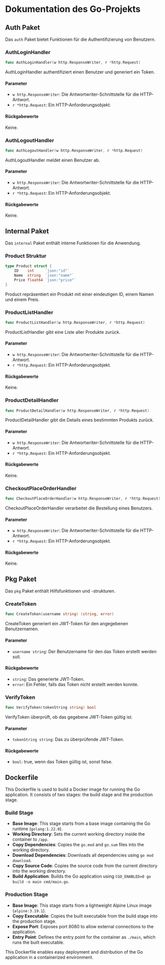 # Dokumentation des Go-Projekts

## Auth Paket

Das `auth` Paket bietet Funktionen für die Authentifizierung von Benutzern.

### AuthLoginHandler

```go
func AuthLoginHandler(w http.ResponseWriter, r *http.Request)
```

AuthLoginHandler authentifiziert einen Benutzer und generiert ein Token.

#### Parameter

- `w http.ResponseWriter`: Die Antwortwriter-Schnittstelle für die HTTP-Antwort.
- `r *http.Request`: Ein HTTP-Anforderungsobjekt.

#### Rückgabewerte

Keine.

### AuthLogoutHandler

```go
func AuthLogoutHandler(w http.ResponseWriter, r *http.Request)
```

AuthLogoutHandler meldet einen Benutzer ab.

#### Parameter

- `w http.ResponseWriter`: Die Antwortwriter-Schnittstelle für die HTTP-Antwort.
- `r *http.Request`: Ein HTTP-Anforderungsobjekt.

#### Rückgabewerte

Keine.

## Internal Paket

Das `internal` Paket enthält interne Funktionen für die Anwendung.

### Product Struktur

```go
type Product struct {
    ID    int     `json:"id"`
    Name  string  `json:"name"`
    Price float64 `json:"price"`
}
```

Product repräsentiert ein Produkt mit einer eindeutigen ID, einem Namen und einem Preis.

### ProductListHandler

```go
func ProductListHandler(w http.ResponseWriter, r *http.Request)
```

ProductListHandler gibt eine Liste aller Produkte zurück.

#### Parameter

- `w http.ResponseWriter`: Die Antwortwriter-Schnittstelle für die HTTP-Antwort.
- `r *http.Request`: Ein HTTP-Anforderungsobjekt.

#### Rückgabewerte

Keine.

### ProductDetailHandler

```go
func ProductDetailHandler(w http.ResponseWriter, r *http.Request)
```

ProductDetailHandler gibt die Details eines bestimmten Produkts zurück.

#### Parameter

- `w http.ResponseWriter`: Die Antwortwriter-Schnittstelle für die HTTP-Antwort.
- `r *http.Request`: Ein HTTP-Anforderungsobjekt.

#### Rückgabewerte

Keine.

### CheckoutPlaceOrderHandler

```go
func CheckoutPlaceOrderHandler(w http.ResponseWriter, r *http.Request)
```

CheckoutPlaceOrderHandler verarbeitet die Bestellung eines Benutzers.

#### Parameter

- `w http.ResponseWriter`: Die Antwortwriter-Schnittstelle für die HTTP-Antwort.
- `r *http.Request`: Ein HTTP-Anforderungsobjekt.

#### Rückgabewerte

Keine.

## Pkg Paket

Das `pkg` Paket enthält Hilfsfunktionen und -strukturen.

### CreateToken

```go
func CreateToken(username string) (string, error)
```

CreateToken generiert ein JWT-Token für den angegebenen Benutzernamen.

#### Parameter

- `username string`: Der Benutzername für den das Token erstellt werden soll.

#### Rückgabewerte

- `string`: Das generierte JWT-Token.
- `error`: Ein Fehler, falls das Token nicht erstellt werden konnte.

### VerifyToken

```go
func VerifyToken(tokenString string) bool
```

VerifyToken überprüft, ob das gegebene JWT-Token gültig ist.

#### Parameter

- `tokenString string`: Das zu überprüfende JWT-Token.

#### Rückgabewerte

- `bool`: true, wenn das Token gültig ist, sonst false.

## Dockerfile

This Dockerfile is used to build a Docker image for running the Go application. It consists of two stages: the build stage and the production stage.

### Build Stage

- **Base Image**: This stage starts from a base image containing the Go runtime (`golang:1.22.0`).
- **Working Directory**: Sets the current working directory inside the container to `/app`.
- **Copy Dependencies**: Copies the `go.mod` and `go.sum` files into the working directory.
- **Download Dependencies**: Downloads all dependencies using `go mod download`.
- **Copy Source Code**: Copies the source code from the current directory into the working directory.
- **Build Application**: Builds the Go application using `CGO_ENABLED=0 go build -o main cmd/main.go`.

### Production Stage

- **Base Image**: This stage starts from a lightweight Alpine Linux image (`alpine:3.19.1`).
- **Copy Executable**: Copies the built executable from the build stage into the production stage.
- **Expose Port**: Exposes port 8080 to allow external connections to the application.
- **Entry Point**: Defines the entry point for the container as `./main`, which runs the built executable.

This Dockerfile enables easy deployment and distribution of the Go application in a containerized environment.

